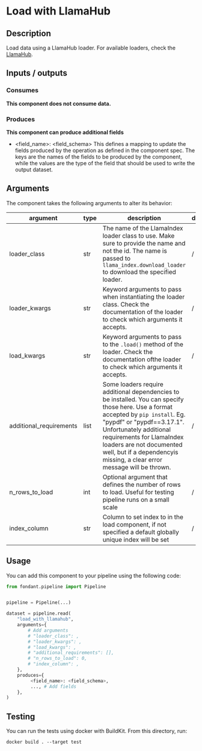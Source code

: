 # Load with LlamaHub

<a id="load_with_llamahub#description"></a>
## Description
Load data using a LlamaHub loader. For available loaders, check the 
[LlamaHub](https://llamahub.ai/).


<a id="load_with_llamahub#inputs_outputs"></a>
## Inputs / outputs 

<a id="load_with_llamahub#consumes"></a>
### Consumes 


**This component does not consume data.**


<a id="load_with_llamahub#produces"></a>  
### Produces 

**This component can produce additional fields**
- <field_name>: <field_schema>
This defines a mapping to update the fields produced by the operation as defined in the component spec.
The keys are the names of the fields to be produced by the component, while the values are 
the type of the field that should be used to write the output dataset.


<a id="load_with_llamahub#arguments"></a>
## Arguments

The component takes the following arguments to alter its behavior:

| argument | type | description | default |
| -------- | ---- | ----------- | ------- |
| loader_class | str | The name of the LlamaIndex loader class to use. Make sure to provide the name and not the id. The name is passed to `llama_index.download_loader` to download the specified loader. | / |
| loader_kwargs | str | Keyword arguments to pass when instantiating the loader class. Check the documentation of the loader to check which arguments it accepts. | / |
| load_kwargs | str | Keyword arguments to pass to the `.load()` method of the loader. Check the documentation ofthe loader to check which arguments it accepts. | / |
| additional_requirements | list | Some loaders require additional dependencies to be installed. You can specify those here. Use a format accepted by `pip install`. Eg. "pypdf" or "pypdf==3.17.1". Unfortunately additional requirements for LlamaIndex loaders are not documented well, but if a dependencyis missing, a clear error message will be thrown. | / |
| n_rows_to_load | int | Optional argument that defines the number of rows to load. Useful for testing pipeline runs on a small scale | / |
| index_column | str | Column to set index to in the load component, if not specified a default globally unique index will be set | / |

<a id="load_with_llamahub#usage"></a>
## Usage 

You can add this component to your pipeline using the following code:

```python
from fondant.pipeline import Pipeline


pipeline = Pipeline(...)

dataset = pipeline.read(
    "load_with_llamahub",
    arguments={
        # Add arguments
        # "loader_class": ,
        # "loader_kwargs": ,
        # "load_kwargs": ,
        # "additional_requirements": [],
        # "n_rows_to_load": 0,
        # "index_column": ,
    },
    produces={
         <field_name>: <field_schema>,
         ..., # Add fields
    },
)
```

<a id="load_with_llamahub#testing"></a>
## Testing

You can run the tests using docker with BuildKit. From this directory, run:
```
docker build . --target test
```
